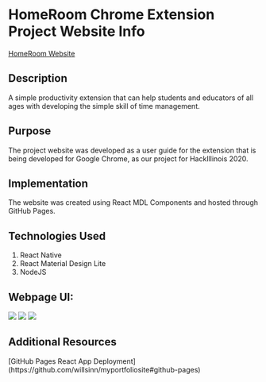 # HomeRoom Chrome Extension Project Website Info

[HomeRoom Website](https://shruthikmusukula.github.io/productivity-extension-website/)

<h2><strong>Description</strong></h2>
A simple productivity extension that can help students and educators of all ages with developing the simple skill of time management. 

<h2><strong>Purpose</strong></h2>
The project website was developed as a user guide for the extension that is being developed for Google Chrome, as our project for HackIllinois 2020. 

<h2><strong>Implementation</strong></h2>
The website was created using React MDL Components and hosted through GitHub Pages. 

<h2>Technologies Used</h2>
<ol> 
  <li>React Native</li>
  <li>React Material Design Lite</li>
  <li>NodeJS</li>
</ol>

<h2><strong>Webpage UI:</strong></h2>
<img src="https://github.com/shruthikmusukula/productivity-extension-website/blob/master/images/Screen%20Shot%202020-08-10%20at%209.37.26%20PM.png">
<img src="https://github.com/shruthikmusukula/productivity-extension-website/blob/master/images/Screen%20Shot%202020-08-10%20at%209.38.12%20PM.png">
<img src="https://github.com/shruthikmusukula/productivity-extension-website/blob/master/images/Screen%20Shot%202020-08-10%20at%209.37.39%20PM.png">

<h2><strong>Additional Resources</strong></h2>
[GitHub Pages React App Deployment](https://github.com/willsinn/myportfoliosite#github-pages)
